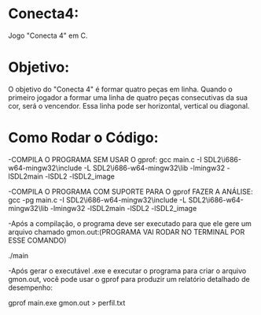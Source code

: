 # Conecta4:
Jogo "Conecta 4" em C.
# Objetivo:
O objetivo do "Conecta 4" é formar quatro peças em linha. Quando o primeiro jogador a formar uma linha de quatro peças consecutivas da sua cor, será o vencendor. Essa linha pode ser horizontal, vertical ou diagonal.
# Como Rodar o Código:
-COMPILA O PROGRAMA SEM USAR O gprof:
gcc main.c -I SDL2\i686-w64-mingw32\include -L SDL2\i686-w64-mingw32\lib -lmingw32 -lSDL2main -lSDL2 -lSDL2_image

-COMPILA O PROGRAMA COM SUPORTE PARA O gprof FAZER A ANÁLISE:
gcc -pg main.c -I SDL2\i686-w64-mingw32\include -L SDL2\i686-w64-mingw32\lib -lmingw32 -lSDL2main -lSDL2 -lSDL2_image

-Após a compilação, o programa deve ser executado para que ele gere um arquivo chamado gmon.out:(PROGRAMA VAI RODAR NO TERMINAL POR ESSE COMANDO)

./main

-Após gerar o executável .exe e executar o programa para criar o arquivo gmon.out, você pode usar o gprof para produzir um relatório detalhado de desempenho:

gprof main.exe gmon.out > perfil.txt

